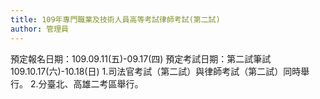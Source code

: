 ```yaml
---
title: 109年專門職業及技術人員高等考試律師考試(第二試)
author: 管理員
---
```


預定報名日期：109.09.11(五)-09.17(四)
預定考試日期：第二試筆試
109.10.17(六)-10.18(日) 1.司法官考試（第二試）與律師考試（第二試）同時舉行。 2.分臺北、高雄二考區舉行。
